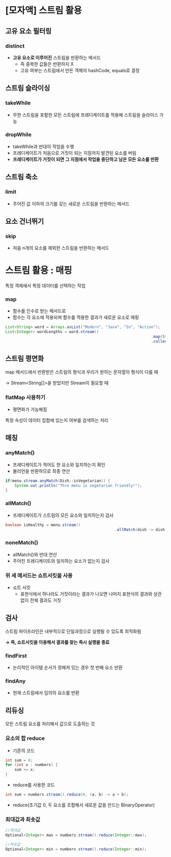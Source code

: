 # [모자액] 스트림 활용


## 고유 요소 필터링

### distinct

- **고유 요소로 이루어진** 스트림을 반환하는 메서드
    - 즉 중복한 값들은 반환하지 X
    - 고유 여부는 스트림에서 만든 객체의 hashCode, equals로 결정

## 스트림 슬라이싱

### takeWhile

- 무한 스트림을 포함한 모든 스트림에 프레디케이트를 적용해 스트림을 슬라이스 가능

### dropWhile

- takeWhile과 반대의 작업을 수행
- 프레디케이트가 처음으로 거짓이 되는 지점까지 발견된 요소를 버림
- **프레디케이트가 거짓이 되면 그 지점에서 작업을 중단하고 남은 모든 요소를 반환**

## 스트림 축소

### limit

- 주어진 값 이하의 크기를 갖는 새로운 스트림을 반환하는 메서드

## 요소 건너뛰기

### skip

- 처음 n개의 요소를 제외한 스트림을 반환하는 메서드

# 스트림 활용 : 매핑

특정 객체에서 특정 데이터를 선택하는 작업

### map

- 함수를 인수로 받는 메서드로
- 함수는 각 요소에 적용되며 함수를 적용한 결과가 새로운 요소로 매핑

```java
List<String> word = Arrays.asList("Modern", "Java", "In", "Action");
List<Integer> wordLengths = word.stream()
																.map(String::length)
																.collect(toList());
```

## 스트림 평면화

map 메서드에서 반환받은 스트림의 형식과 우리가 원하는 문자열의 형식이 다를 때

→ Stream<String[]>을 받았지만 Stream<String>이 필요할 때

### flatMap 사용하기

- 평면화가 가능해짐

특정 속성이 데이터 집합에 있는지 여부를 검색하는 처리

## 매칭

### anyMatch()

- 프레디케이트가 적어도 한 요소와 일치하는지 확인
- 불리언을 반환하므로 최종 연산

```java
if(menu.stream.anyMatch(Dish::isVegetarian)) {
	System.out.println("Thre menu is vegetarian friendly!");
} 
```

### allMatch()

- 프레디케이트가 스트림의 모든 요소와 일치하는지 검사

```java
boolean isHealthy = menu.stream()
												.allMatch(dish -> dish.getCalories() < 1000);
```

### noneMatch()

- allMatch()와 반대 연산
- 주어진 프레디케이트와 일치하는 요소가 없는지 검사

### 위 세 메서드는 쇼트서킷을 사용

- 쇼트 서킷
    - 표현식에서 하나라도 거짓이라는 결과가 나오면 나머지 표현식의 결과와 상관없이 전체 결과도 거짓

## 검사

스트림 파이프라인은 내부적으로 단일과정으로 실행될 수 있도록 최적화됨

**→ 즉, 쇼트서킷을 이용해서 결과를 찾는 즉시 실행을 종료**

### findFirst

- 논리적인 아이템 순서가 정해져 있는 경우 첫 번째 요소 반환

### findAny

- 현재 스트림에서 임의의 요소를 반환

## 리듀싱

모든 스트림 요소를 처리해서 값으로 도출하는 것

### 요소의 합 reduce

- 기존의 코드

```java
int sum = 0;
for (int x : numbers) {
	sum += x;
}
```

- reduce를 사용한 코드

```java
int sum = numbers.stream().reduce(0, (a, b) -> a + b);
```

- reduce(초기값 0, 두 요소를 조합해서 새로운 값을 만드는 BinaryOperator<T>)


### 최대값과 최솟값

```java
//최대값
Optional<Integer> max = numbers.stream().reduce(Integer::max);

//최솟값
Optional<Integer> min = numbers.stream().reduce(Integer::min);
```